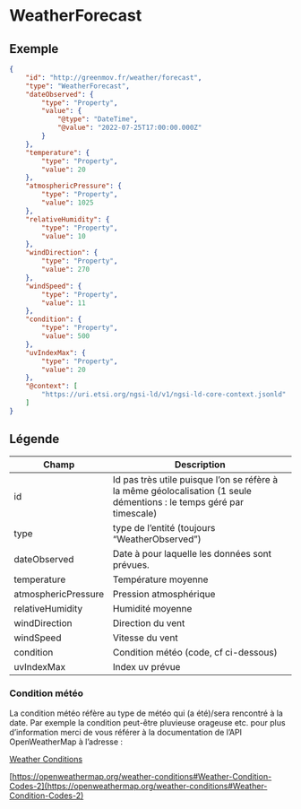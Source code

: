 # WeatherForecast

## Exemple

```json
{
    "id": "http://greenmov.fr/weather/forecast",
    "type": "WeatherForecast",
    "dateObserved": {
        "type": "Property",
        "value": {
            "@type": "DateTime",
            "@value": "2022-07-25T17:00:00.000Z"
        }
    },
    "temperature": {
        "type": "Property",
        "value": 20
    },
    "atmosphericPressure": {
        "type": "Property",
        "value": 1025
    },
    "relativeHumidity": {
        "type": "Property",
        "value": 10
    },
    "windDirection": {
        "type": "Property",
        "value": 270
    },
    "windSpeed": {
        "type": "Property",
        "value": 11
    },
    "condition": {
        "type": "Property",
        "value": 500
    },
    "uvIndexMax": {
        "type": "Property",
        "value": 20
    },
    "@context": [
        "https://uri.etsi.org/ngsi-ld/v1/ngsi-ld-core-context.jsonld"
    ]
}
```

## Légende

| Champ | Description |
| --- | --- |
| id | Id pas très utile puisque l’on se réfère à la même géolocalisation (1 seule démentions : le temps géré par timescale) |
| type | type de l’entité (toujours “WeatherObserved”) |
| dateObserved | Date à pour laquelle les données sont prévues. |
| temperature | Température moyenne |
| atmosphericPressure | Pression atmosphérique |
| relativeHumidity | Humidité moyenne |
| windDirection | Direction du vent |
| windSpeed | Vitesse du vent |
| condition | Condition météo (code, cf ci-dessous) |
| uvIndexMax | Index uv prévue |

### Condition météo

La condition météo réfère au type de météo qui (a été)/sera rencontré à la date. Par exemple la condition peut-être pluvieuse orageuse etc. pour plus d’information merci de vous référer à la documentation de l’API OpenWeatherMap à l’adresse :

[Weather Conditions](https://openweathermap.org/weather-conditions#Weather-Condition-Codes-2)

[https://openweathermap.org/weather-conditions#Weather-Condition-Codes-2](https://openweathermap.org/weather-conditions#Weather-Condition-Codes-2)